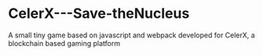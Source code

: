 # CelerX---Save-theNucleus
A small tiny game based on javascript and webpack developed for CelerX, a blockchain based gaming platform
